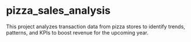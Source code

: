 # pizza_sales_analysis
This project analyzes transaction data from pizza stores to identify trends, patterns, and KPIs to boost revenue for the upcoming year.
